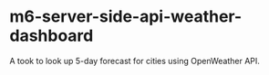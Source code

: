 # m6-server-side-api-weather-dashboard
A took to look up 5-day forecast for cities using OpenWeather API.
